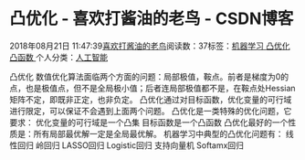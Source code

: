
# 凸优化 - 喜欢打酱油的老鸟 - CSDN博客


2018年08月21日 11:47:39[喜欢打酱油的老鸟](https://me.csdn.net/weixin_42137700)阅读数：37标签：[机器学习																](https://so.csdn.net/so/search/s.do?q=机器学习&t=blog)[凸优化																](https://so.csdn.net/so/search/s.do?q=凸优化&t=blog)[凸函数																](https://so.csdn.net/so/search/s.do?q=凸函数&t=blog)[
							](https://so.csdn.net/so/search/s.do?q=凸优化&t=blog)[
																					](https://so.csdn.net/so/search/s.do?q=机器学习&t=blog)个人分类：[人工智能																](https://blog.csdn.net/weixin_42137700/article/category/7820233)
[
																								](https://so.csdn.net/so/search/s.do?q=机器学习&t=blog)


凸优化
数值优化算法面临两个方面的问题：局部极值，鞍点。前者是梯度为0的点，也是极值点，但不是全局极小值；后者连局部极值都不是，在鞍点处Hessian矩阵不定，即既非正定，也非负定。
凸优化通过对目标函数，优化变量的可行域进行限定，可以保证不会遇到上面两个问题。
凸优化是一类特殊的优化问题，它要求：
优化变量的可行域是一个凸集
目标函数是一个凸函数
凸优化最好的一个性质是：所有局部最优解一定是全局最优解。
机器学习中典型的凸优化问题有：
线性回归
岭回归
LASSO回归
Logistic回归
支持向量机
Softamx回归


